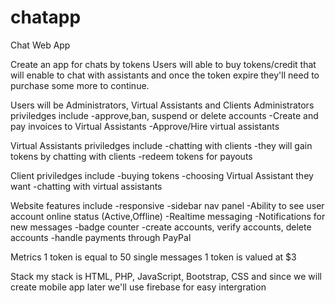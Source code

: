 # chatapp

Chat Web App

Create an app for chats by tokens
Users will able to buy tokens/credit that will enable to chat with assistants and once the token expire they'll need to purchase some more to continue.

Users will be Administrators, Virtual Assistants and Clients
Administrators priviledges include
-approve,ban, suspend or delete accounts
-Create and pay invoices to Virtual Assistants
-Approve/Hire virtual assistants

Virtual Assistants priviledges include
-chatting with clients
-they will gain tokens by chatting with clients
-redeem tokens for payouts

Client priviledges include
-buying tokens
-choosing Virtual Assistant they want
-chatting with virtual assistants

Website features include
-responsive
-sidebar nav panel
-Ability to see user account online status (Active,Offline)
-Realtime messaging
-Notifications for new messages
-badge counter
-create accounts, verify accounts, delete accounts
-handle payments through PayPal

Metrics
1 token is equal to 50 single messages
1 token is valued at $3

Stack my stack is HTML, PHP, JavaScript, Bootstrap, CSS and since we will create mobile app later we'll use firebase for easy intergration